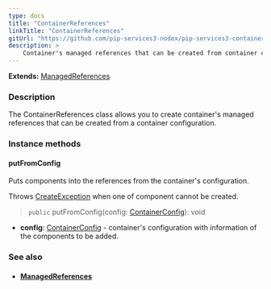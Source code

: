 ```yaml
---
type: docs
title: "ContainerReferences"
linkTitle: "ContainerReferences"
gitUrl: "https://github.com/pip-services3-nodex/pip-services3-container-nodex"
description: >
    Container's managed references that can be created from container configuration.
---
```


**Extends:** [ManagedReferences](../managed_references)

### Description

The ContainerReferences class allows you to create container's managed references that can be created from a container configuration.

### Instance methods

#### putFromConfig
Puts components into the references from the container's configuration.

Throws [CreateException](../../../components/build/create_exception) when one of component cannot be created.

> `public` putFromConfig(config: [ContainerConfig](../../config/container_config)): void
- **config**: [ContainerConfig](../../config/container_config) - container's configuration with information of the components to be added.


### See also
- #### [ManagedReferences](../managed_references)
